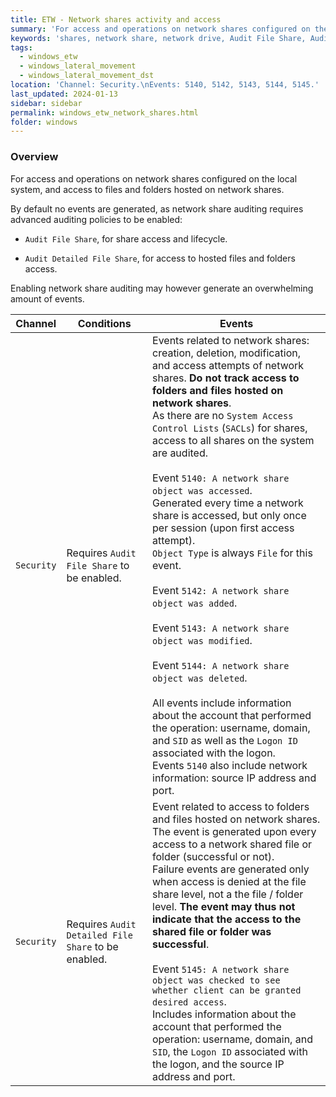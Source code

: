 ```yaml
---
title: ETW - Network shares activity and access
summary: 'For access and operations on network shares configured on the local system, and access to files and folders hosted on network shares.\n\nBy default no events are generated, as network share auditing requires "Audit File Share" (share access and lifecycle) and / or "Audit Detailed File Share" (hosted files and folders access) to be enabled. Enabling network share auditing may however generate an overwhelming amount of events.\n\nMain events:\n\nChannel: Security.\nEvent ID 5140: "A network share object was accessed".\nEvent ID 5145: "A network share object was checked to see whether client can be granted desired access".'
keywords: 'shares, network share, network drive, Audit File Share, Audit Detailed File Share, 5140, 5142, 5143, 5144, 5145'
tags:
  - windows_etw
  - windows_lateral_movement
  - windows_lateral_movement_dst
location: 'Channel: Security.\nEvents: 5140, 5142, 5143, 5144, 5145.'
last_updated: 2024-01-13
sidebar: sidebar
permalink: windows_etw_network_shares.html
folder: windows
---
```


### Overview

For access and operations on network shares configured on the local system, and
access to files and folders hosted on network shares.

By default no events are generated, as network share auditing requires advanced
auditing policies to be enabled:

  - `Audit File Share`, for share access and lifecycle.

  - `Audit Detailed File Share`, for access to hosted files and folders access.

Enabling network share auditing may however generate an overwhelming amount of
events.

| Channel | Conditions | Events |
|---------|------------|--------|
| `Security` | Requires `Audit File Share` to be enabled. | Events related to network shares: creation, deletion, modification, and access attempts of network shares. **Do not track access to folders and files hosted on network shares**. <br> As there are no `System Access Control Lists` (`SACLs`) for shares, access to all shares on the system are audited.<br><br> Event `5140: A network share object was accessed`. <br> Generated every time a network share is accessed, but only once per session (upon first access attempt). <br> `Object Type` is always `File` for this event. <br><br> Event `5142: A network share object was added`. <br><br> Event `5143: A network share object was modified`. <br><br> Event `5144: A network share object was deleted`. <br><br> All events include information about the account that performed the operation: username, domain, and `SID` as well as the `Logon ID` associated with the logon. <br> Events `5140` also include network information: source IP address and port. |
| `Security` | Requires `Audit Detailed File Share` to be enabled. | Event related to access to folders and files hosted on network shares. The event is generated upon every access to a network shared file or folder (successful or not). <br> Failure events are generated only when access is denied at the file share level, not a the file / folder level. **The event may thus not indicate that the access to the shared file or folder was successful**. <br><br> Event `5145: A network share object was checked to see whether client can be granted desired access`. <br> Includes information about the account that performed the operation: username, domain, and `SID`, the `Logon ID` associated with the logon, and the source IP address and port. |
